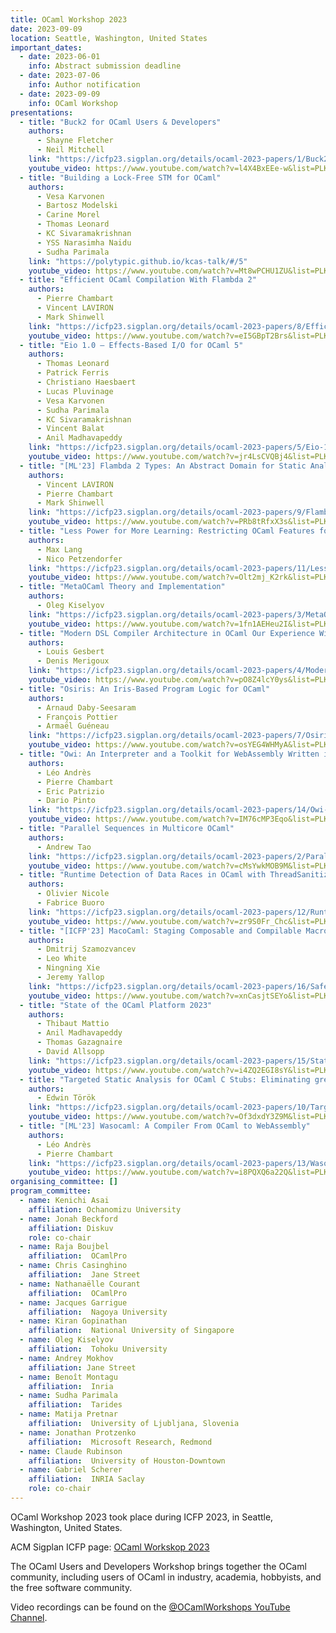 ```yaml
---
title: OCaml Workshop 2023
date: 2023-09-09
location: Seattle, Washington, United States
important_dates:
  - date: 2023-06-01
    info: Abstract submission deadline 
  - date: 2023-07-06
    info: Author notification
  - date: 2023-09-09
    info: OCaml Workshop
presentations:
  - title: "Buck2 for OCaml Users & Developers"
    authors:
      - Shayne Fletcher
      - Neil Mitchell
    link: "https://icfp23.sigplan.org/details/ocaml-2023-papers/1/Buck2-for-OCaml-Users-Developers"
    youtube_video: https://www.youtube.com/watch?v=l4X4BxEEe-w&list=PLKO_ZowsIOu7JRDyxO99qz1jBpPvUnuEf&index=6
  - title: "Building a Lock-Free STM for OCaml"
    authors:
      - Vesa Karvonen
      - Bartosz Modelski
      - Carine Morel
      - Thomas Leonard
      - KC Sivaramakrishnan
      - YSS Narasimha Naidu
      - Sudha Parimala
    link: "https://polytypic.github.io/kcas-talk/#/5"
    youtube_video: https://www.youtube.com/watch?v=Mt8wPCHU1ZU&list=PLKO_ZowsIOu7JRDyxO99qz1jBpPvUnuEf&index=12
  - title: "Efficient OCaml Compilation With Flambda 2"
    authors:
      - Pierre Chambart
      - Vincent LAVIRON
      - Mark Shinwell
    link: "https://icfp23.sigplan.org/details/ocaml-2023-papers/8/Efficient-OCaml-compilation-with-Flambda-2"
    youtube_video: https://www.youtube.com/watch?v=eI5GBpT2Brs&list=PLKO_ZowsIOu7JRDyxO99qz1jBpPvUnuEf&index=5
  - title: "Eio 1.0 – Effects-Based I/O for OCaml 5"
    authors:
      - Thomas Leonard
      - Patrick Ferris
      - Christiano Haesbaert 
      - Lucas Pluvinage
      - Vesa Karvonen
      - Sudha Parimala
      - KC Sivaramakrishnan
      - Vincent Balat 
      - Anil Madhavapeddy
    link: "https://icfp23.sigplan.org/details/ocaml-2023-papers/5/Eio-1-0-Effects-based-IO-for-OCaml-5"
    youtube_video: https://www.youtube.com/watch?v=jr4LsCVQBj4&list=PLKO_ZowsIOu7JRDyxO99qz1jBpPvUnuEf&index=2
  - title: "[ML'23] Flambda 2 Types: An Abstract Domain for Static Analysis of Functional Programs"
    authors:
      - Vincent LAVIRON
      - Pierre Chambart
      - Mark Shinwell
    link: "https://icfp23.sigplan.org/details/ocaml-2023-papers/9/Flambda-2-Types-An-abstract-domain-for-static-analysis-of-functional-programs"
    youtube_video: https://www.youtube.com/watch?v=PRb8tRfxX3s&list=PLKO_ZowsIOu7JRDyxO99qz1jBpPvUnuEf&index=16
  - title: "Less Power for More Learning: Restricting OCaml Features for Effective Teaching"
    authors:
      - Max Lang
      - Nico Petzendorfer
    link: "https://icfp23.sigplan.org/details/ocaml-2023-papers/11/Less-Power-for-More-Learning-Restricting-OCaml-Features-for-Effective-Teaching"
    youtube_video: https://www.youtube.com/watch?v=Olt2mj_K2rk&list=PLKO_ZowsIOu7JRDyxO99qz1jBpPvUnuEf&index=7
  - title: "MetaOCaml Theory and Implementation"
    authors:
      - Oleg Kiselyov
    link: "https://icfp23.sigplan.org/details/ocaml-2023-papers/3/MetaOCaml-Theory-and-Implementation"
    youtube_video: https://www.youtube.com/watch?v=1fn1AEHeu2I&list=PLKO_ZowsIOu7JRDyxO99qz1jBpPvUnuEf&index=3
  - title: "Modern DSL Compiler Architecture in OCaml Our Experience With Catala"
    authors:
      - Louis Gesbert
      - Denis Merigoux
    link: "https://icfp23.sigplan.org/details/ocaml-2023-papers/4/Modern-DSL-compiler-architecture-in-OCaml-our-experience-with-Catala"
    youtube_video: https://www.youtube.com/watch?v=pO8Z4lcY0ys&list=PLKO_ZowsIOu7JRDyxO99qz1jBpPvUnuEf&index=4
  - title: "Osiris: An Iris-Based Program Logic for OCaml"
    authors:
      - Arnaud Daby-Seesaram
      - François Pottier
      - Armaël Guéneau
    link: "https://icfp23.sigplan.org/details/ocaml-2023-papers/7/Osiris-an-Iris-based-program-logic-for-OCaml"
    youtube_video: https://www.youtube.com/watch?v=osYEG4WHMyA&list=PLKO_ZowsIOu7JRDyxO99qz1jBpPvUnuEf&index=10
  - title: "Owi: An Interpreter and a Toolkit for WebAssembly Written in OCaml"
    authors:
      - Léo Andrès
      - Pierre Chambart
      - Eric Patrizio
      - Dario Pinto
    link: "https://icfp23.sigplan.org/details/ocaml-2023-papers/14/Owi-an-interpreter-and-a-toolkit-for-WebAssembly-written-in-OCaml"
    youtube_video: https://www.youtube.com/watch?v=IM76cMP3Eqo&list=PLKO_ZowsIOu7JRDyxO99qz1jBpPvUnuEf&index=11
  - title: "Parallel Sequences in Multicore OCaml"
    authors:
      - Andrew Tao
    link: "https://icfp23.sigplan.org/details/ocaml-2023-papers/2/Parallel-Sequences-in-Multicore-OCaml"
    youtube_video: https://www.youtube.com/watch?v=cMsYwkMOB9M&list=PLKO_ZowsIOu7JRDyxO99qz1jBpPvUnuEf&index=8
  - title: "Runtime Detection of Data Races in OCaml with ThreadSanitizer"
    authors:
      - Olivier Nicole
      - Fabrice Buoro
    link: "https://icfp23.sigplan.org/details/ocaml-2023-papers/12/Runtime-Detection-of-Data-Races-in-OCaml-with-ThreadSanitizer"
    youtube_video: https://www.youtube.com/watch?v=zr9S0Fr_Chc&list=PLKO_ZowsIOu7JRDyxO99qz1jBpPvUnuEf&index=9
  - title: "[ICFP'23] MacoCaml: Staging Composable and Compilable Macros"
    authors:
      - Dmitrij Szamozvancev
      - Leo White
      - Ningning Xie
      - Jeremy Yallop
    link: "https://icfp23.sigplan.org/details/ocaml-2023-papers/16/Safe-and-efficient-generic-functions-with-MacoCaml"
    youtube_video: https://www.youtube.com/watch?v=xnCasjtSEYo&list=PLKO_ZowsIOu7JRDyxO99qz1jBpPvUnuEf&index=12
  - title: "State of the OCaml Platform 2023"
    authors:
      - Thibaut Mattio
      - Anil Madhavapeddy
      - Thomas Gazagnaire
      - David Allsopp
    link: "https://icfp23.sigplan.org/details/ocaml-2023-papers/15/State-of-the-OCaml-Platform-2023"
    youtube_video: https://www.youtube.com/watch?v=i4ZQ2EGI8sY&list=PLKO_ZowsIOu7JRDyxO99qz1jBpPvUnuEf&index=1
  - title: "Targeted Static Analysis for OCaml C Stubs: Eliminating gremlins from the code"
    authors:
      - Edwin Török
    link: "https://icfp23.sigplan.org/details/ocaml-2023-papers/10/Targeted-Static-Analysis-for-OCaml-C-Stubs-Eliminating-gremlins-from-the-code"
    youtube_video: https://www.youtube.com/watch?v=Of3dxdY3Z9M&list=PLKO_ZowsIOu7JRDyxO99qz1jBpPvUnuEf&index=13
  - title: "[ML'23] Wasocaml: A Compiler From OCaml to WebAssembly"
    authors:
      - Léo Andrès
      - Pierre Chambart
    link: "https://icfp23.sigplan.org/details/ocaml-2023-papers/13/Wasocaml-a-compiler-from-OCaml-to-WebAssembly"
    youtube_video: https://www.youtube.com/watch?v=i8PQXQ6a22Q&list=PLKO_ZowsIOu7JRDyxO99qz1jBpPvUnuEf&index=14
organising_committee: []
program_committee: 
  - name: Kenichi Asai
    affiliation: Ochanomizu University 
  - name: Jonah Beckford
    affiliation: Diskuv 
    role: co-chair
  - name: Raja Boujbel
    affiliation:  OCamlPro
  - name: Chris Casinghino
    affiliation:  Jane Street
  - name: Nathanaëlle Courant
    affiliation:  OCamlPro
  - name: Jacques Garrigue
    affiliation:  Nagoya University
  - name: Kiran Gopinathan
    affiliation:  National University of Singapore
  - name: Oleg Kiselyov
    affiliation:  Tohoku University
  - name: Andrey Mokhov
    affiliation: Jane Street 
  - name: Benoît Montagu
    affiliation:  Inria
  - name: Sudha Parimala
    affiliation:  Tarides
  - name: Matija Pretnar
    affiliation:  University of Ljubljana, Slovenia
  - name: Jonathan Protzenko
    affiliation:  Microsoft Research, Redmond
  - name: Claude Rubinson
    affiliation:  University of Houston-Downtown
  - name: Gabriel Scherer
    affiliation:  INRIA Saclay
    role: co-chair
---
```


OCaml Workshop 2023 took place during ICFP 2023, in Seattle, Washington, United States.

ACM Sigplan ICFP page: [OCaml Workskop 2023](https://icfp23.sigplan.org/home/ocaml-2023)

The OCaml Users and Developers Workshop brings together the OCaml community, including users of OCaml in industry, academia, hobbyists, and the free software community.

Video recordings can be found on the [@OCamlWorkshops YouTube Channel](https://www.youtube.com/@OCamlWorkshops).

